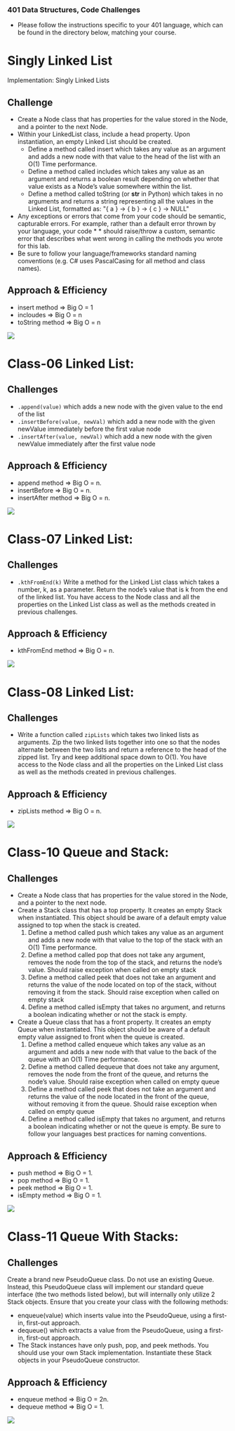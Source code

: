 ### 401 Data Structures, Code Challenges

- Please follow the instructions specific to your 401 language, which can be found in the directory below, matching your course.

# Singly Linked List
Implementation: Singly Linked Lists

## Challenge
* Create a Node class that has properties for the value stored in the Node, and a pointer to the next Node.
* Within your LinkedList class, include a head property. Upon instantiation, an empty Linked List should be created.
  * Define a method called insert which takes any value as an argument and adds a new node with that value to the head of the list with an O(1) Time performance.
  * Define a method called includes which takes any value as an argument and returns a boolean result depending on whether that value exists as a Node’s value somewhere within the list.
  * Define a method called toString (or __str__ in Python) which takes in no arguments and returns a string representing all the values in the Linked List, formatted as:
  "{ a } -> { b } -> { c } -> NULL"
* Any exceptions or errors that come from your code should be semantic, capturable errors. For example, rather than a default error thrown by your language, your code * * should raise/throw a custom, semantic error that describes what went wrong in calling the methods you wrote for this lab.
* Be sure to follow your language/frameworks standard naming conventions (e.g. C# uses PascalCasing for all method and class names).

## Approach & Efficiency

* insert method => Big O = 1
* incloudes => Big O = n
* toString method => Big O = n 

![](./assets/LinkedList.png)


# Class-06 Linked List:

## Challenges

* `.append(value)` which adds a new node with the given value to the end of the list
* `.insertBefore(value, newVal)` which add a new node with the given newValue immediately before the first value node
* `.insertAfter(value, newVal)` which add a new node with the given newValue immediately after the first value node


## Approach & Efficiency

* append method => Big O = n.
* insertBefore => Big O = n.
* insertAfter method => Big O = n.

![](./assets/ll-Class06.png)


# Class-07 Linked List:

## Challenges

* `.kthFromEnd(k)` Write a method for the Linked List class which takes a number, k, as a parameter. Return the node’s value that is k from the end of the linked list. You have access to the Node class and all the properties on the Linked List class as well as the methods created in previous challenges.


## Approach & Efficiency

* kthFromEnd method => Big O = n.

![](./assests/class-07.png)


# Class-08 Linked List:

## Challenges

* Write a function called `zipLists` which takes two linked lists as arguments. Zip the two linked lists together into one so that the nodes alternate between the two lists and return a reference to the head of the zipped list. Try and keep additional space down to O(1). You have access to the Node class and all the properties on the Linked List class as well as the methods created in previous challenges.


## Approach & Efficiency

* zipLists method => Big O = n.

![](./assests/class-08.png)


# Class-10 Queue and Stack:

## Challenges

* Create a Node class that has properties for the value stored in the Node, and a pointer to the next node.
* Create a Stack class that has a top property. It creates an empty Stack when instantiated.
  This object should be aware of a default empty value assigned to top when the stack is created.
    1. Define a method called push which takes any value as an argument and adds a new node with that value to the top of the stack with an O(1) Time performance.
    2. Define a method called pop that does not take any argument, removes the node from the top of the stack, and returns the node’s value.
    Should raise exception when called on empty stack
    3. Define a method called peek that does not take an argument and returns the value of the node located on top of the stack, without removing it from the stack.
    Should raise exception when called on empty stack
    4. Define a method called isEmpty that takes no argument, and returns a boolean indicating whether or not the stack is empty.
* Create a Queue class that has a front property. It creates an empty Queue when instantiated.
  This object should be aware of a default empty value assigned to front when the queue is created.
    1. Define a method called enqueue which takes any value as an argument and adds a new node with that value to the back of the queue with an O(1) Time performance.
    2. Define a method called dequeue that does not take any argument, removes the node from the front of the queue, and returns the node’s value.
    Should raise exception when called on empty queue
    3. Define a method called peek that does not take an argument and returns the value of the node located in the front of the queue, without removing it from the queue.
    Should raise exception when called on empty queue
    4. Define a method called isEmpty that takes no argument, and returns a boolean indicating whether or not the queue is empty.
    Be sure to follow your languages best practices for naming conventions.

## Approach & Efficiency

* push method => Big O = 1.
* pop method => Big O = 1.
* peek method => Big O = 1.
* isEmpty method => Big O = 1.

![](./assets/Stack&Queue.png)


# Class-11 Queue With Stacks:

## Challenges

   Create a brand new PseudoQueue class. Do not use an existing Queue. Instead, this PseudoQueue class will implement our standard queue interface (the two methods listed below), but will internally only utilize 2 Stack objects. Ensure that you create your class with the following methods:

  * enqueue(value) which inserts value into the PseudoQueue, using a first-in, first-out approach.
  * dequeue() which extracts a value from the PseudoQueue, using a first-in, first-out approach.
  * The Stack instances have only push, pop, and peek methods. You should use your own Stack implementation. Instantiate these Stack objects in your PseudoQueue constructor.

## Approach & Efficiency

* enqueue method => Big O = 2n.
* dequeue method => Big O = 1.

![](./assets/queue-with-stacks.png)